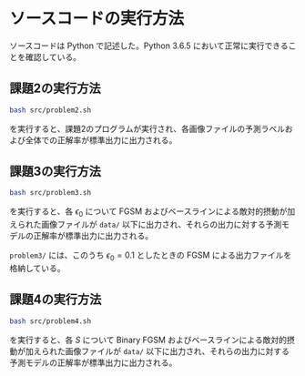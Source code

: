 # ソースコードの実行方法

ソースコードは Python で記述した。Python 3.6.5 において正常に実行できることを確認している。

## 課題2の実行方法

```sh
bash src/problem2.sh
```

を実行すると、課題2のプログラムが実行され、各画像ファイルの予測ラベルおよび全体での正解率が標準出力に出力される。

## 課題3の実行方法

```sh
bash src/problem3.sh
```

を実行すると、各 $\epsilon_0$ について FGSM およびベースラインによる敵対的摂動が加えられた画像ファイルが `data/` 以下に出力され、それらの出力に対する予測モデルの正解率が標準出力に出力される。

`problem3/` には、このうち $\epsilon_0 = 0.1$ としたときの FGSM による出力ファイルを格納している。

## 課題4の実行方法

```sh
bash src/problem4.sh
```

を実行すると、各 $S$ について Binary FGSM およびベースラインによる敵対的摂動が加えられた画像ファイルが `data/` 以下に出力され、それらの出力に対する予測モデルの正解率が標準出力に出力される。